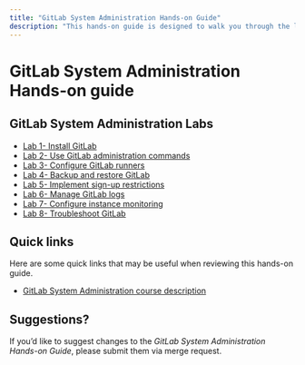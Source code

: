 ```yaml
---
title: "GitLab System Administration Hands-on Guide"
description: "This hands-on guide is designed to walk you through the lab exercises used in the GitLab System Administration course."
---
```


# GitLab System Administration Hands-on guide


## GitLab System Administration Labs
- [Lab 1- Install GitLab](/handbook/customer-success/professional-services-engineering/education-services/sysadminhandsonlab1)
- [Lab 2- Use GitLab administration commands](/handbook/customer-success/professional-services-engineering/education-services/sysadminhandsonlab2)
- [Lab 3- Configure GitLab runners](/handbook/customer-success/professional-services-engineering/education-services/sysadminhandsonlab3)
- [Lab 4- Backup and restore GitLab](/handbook/customer-success/professional-services-engineering/education-services/sysadminhandsonlab4)
- [Lab 5- Implement sign-up restrictions](/handbook/customer-success/professional-services-engineering/education-services/sysadminhandsonlab5)
- [Lab 6- Manage GitLab logs](/handbook/customer-success/professional-services-engineering/education-services/sysadminhandsonlab6)
- [Lab 7- Configure instance monitoring](/handbook/customer-success/professional-services-engineering/education-services/sysadminhandsonlab7)
- [Lab 8- Troubleshoot GitLab](/handbook/customer-success/professional-services-engineering/education-services/sysadminhandsonlab8)

## Quick links

Here are some quick links that may be useful when reviewing this hands-on guide.

- [GitLab System Administration course description](https://about.gitlab.com/services/education/admin/)

## Suggestions?

If you’d like to suggest changes to the *GitLab System Administration Hands-on Guide*, please submit them via merge request.


